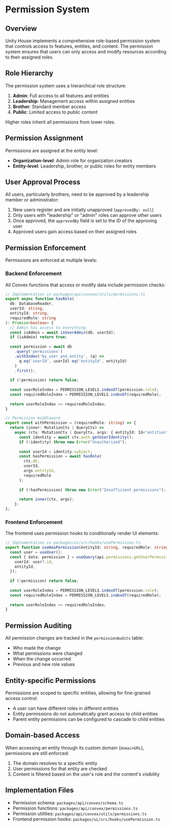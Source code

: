 # Permission System

## Overview

Unity House implements a comprehensive role-based permission system that controls access to features, entities, and content. The permission system ensures that users can only access and modify resources according to their assigned roles.

## Role Hierarchy

The permission system uses a hierarchical role structure:

1. **Admin**: Full access to all features and entities
2. **Leadership**: Management access within assigned entities
3. **Brother**: Standard member access
4. **Public**: Limited access to public content

Higher roles inherit all permissions from lower roles.

## Permission Assignment

Permissions are assigned at the entity level:

- **Organization-level**: Admin role for organization creators
- **Entity-level**: Leadership, brother, or public roles for entity members

## User Approval Process

All users, particularly brothers, need to be approved by a leadership member or administrator:

1. New users register and are initially unapproved (`approvedBy: null`)
2. Only users with "leadership" or "admin" roles can approve other users
3. Once approved, the `approvedBy` field is set to the ID of the approving user
4. Approved users gain access based on their assigned roles

## Permission Enforcement

Permissions are enforced at multiple levels:

### Backend Enforcement

All Convex functions that access or modify data include permission checks:

```typescript
// Implementation in packages/api/convex/utils/permissions.ts
export async function hasRole(
  db: DatabaseReader, 
  userId: string, 
  entityId: string, 
  requiredRole: string
): Promise<boolean> {
  // Admin has access to everything
  const isAdmin = await isUserAdmin(db, userId);
  if (isAdmin) return true;
  
  const permission = await db
    .query('permissions')
    .withIndex('by_user_and_entity', (q) => 
      q.eq('userId', userId).eq('entityId', entityId)
    )
    .first();
  
  if (!permission) return false;
  
  const userRoleIndex = PERMISSION_LEVELS.indexOf(permission.role);
  const requiredRoleIndex = PERMISSION_LEVELS.indexOf(requiredRole);
  
  return userRoleIndex >= requiredRoleIndex;
}

// Permission middleware
export const withPermission = (requiredRole: string) => {
  return (inner: MutationCtx | QueryCtx) => 
    async (ctx: MutationCtx | QueryCtx, args: { entityId: Id<"entities"> }) => {
      const identity = await ctx.auth.getUserIdentity();
      if (!identity) throw new Error("Unauthorized");
      
      const userId = identity.subject;
      const hasPermission = await hasRole(
        ctx.db, 
        userId, 
        args.entityId, 
        requiredRole
      );
      
      if (!hasPermission) throw new Error("Insufficient permissions");
      
      return inner(ctx, args);
    };
};
```

### Frontend Enforcement

The frontend uses permission hooks to conditionally render UI elements:

```typescript
// Implementation in packages/ui/src/hooks/usePermission.ts
export function useHasPermission(entityId: string, requiredRole: string) {
  const user = useUser();
  const { data: permission } = useQuery(api.permissions.getUserPermission, {
    userId: user?.id,
    entityId,
  });
  
  if (!permission) return false;
  
  const userRoleIndex = PERMISSION_LEVELS.indexOf(permission.role);
  const requiredRoleIndex = PERMISSION_LEVELS.indexOf(requiredRole);
  
  return userRoleIndex >= requiredRoleIndex;
}
```

## Permission Auditing

All permission changes are tracked in the `permissionAudits` table:

- Who made the change
- What permissions were changed
- When the change occurred
- Previous and new role values

## Entity-specific Permissions

Permissions are scoped to specific entities, allowing for fine-grained access control:

- A user can have different roles in different entities
- Entity permissions do not automatically grant access to child entities
- Parent entity permissions can be configured to cascade to child entities

## Domain-based Access

When accessing an entity through its custom domain (`domainURL`), permissions are still enforced:

1. The domain resolves to a specific entity
2. User permissions for that entity are checked
3. Content is filtered based on the user's role and the content's visibility

## Implementation Files

- Permission schema: `packages/api/convex/schema.ts`
- Permission functions: `packages/api/convex/permissions.ts`
- Permission utilities: `packages/api/convex/utils/permissions.ts`
- Frontend permission hooks: `packages/ui/src/hooks/usePermission.ts`
